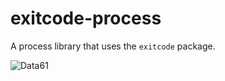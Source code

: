 # exitcode-process

A process library that uses the `exitcode` package.

![Data61](http://i.imgur.com/uZnp9ke.png)
